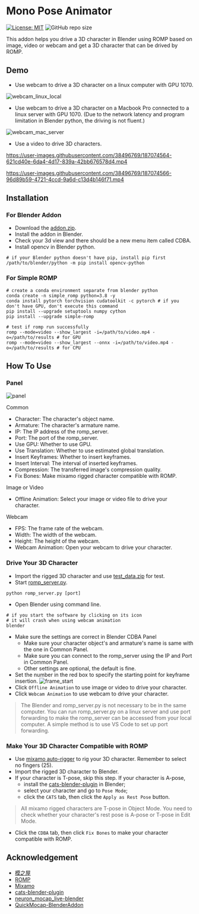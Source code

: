 # Mono Pose Animator

[![License: MIT](https://img.shields.io/badge/License-MIT-yellow.svg)](LICENSE)
![GitHub repo size](https://img.shields.io/github/repo-size/yanchxx/CDBA.svg)

This addon helps you drive a 3D character in Blender using ROMP based on image, video or webcam and get a 3D character that can be drived by ROMP.

## Demo

- Use webcam to drive a 3D character on a linux computer with GPU 1070.

![webcam_linux_local](https://i.imgur.com/BGKjDkr.gif)

- Use webcam to drive a 3D character on a Macbook Pro connected to a linux server with GPU 1070. (Due to the network latency and program limitation in Blender python, the driving is not fluent.)

![webcam_mac_server](https://i.imgur.com/f8ZykuP.gif)  

- Use a video to drive 3D characters.

<https://user-images.githubusercontent.com/38496769/187074564-621cd40e-6da4-4d17-839a-42bb676578d4.mp4>

<https://user-images.githubusercontent.com/38496769/187074566-96d89b59-4721-4ccd-9a6d-c13d4b146f71.mp4>

## Installation

### For Blender Addon

- Download the [addon.zip](https://github.com/yanchxx/CDBA/releases/download/v1.0/addon.zip).
- Install the addon in Blender.
- Check your 3d view and there should be a new menu item called CDBA.
- Install opencv in Blender python.

```Shell
# if your Blender python doesn't have pip, install pip first
/path/to/blender/python -m pip install opencv-python
```

### For Simple ROMP

```Shell
# create a conda environment separate from blender python
conda create -n simple_romp python=3.8 -y
conda install pytorch torchvision cudatoolkit -c pytorch # if you don't have GPU, don't execute this command
pip install --upgrade setuptools numpy cython
pip install --upgrade simple-romp

# test if romp run successfully
romp --mode=video --show_largest -i=/path/to/video.mp4 -o=/path/to/results # for GPU
romp --mode=video --show_largest --onnx -i=/path/to/video.mp4 -o=/path/to/results # for CPU
```

## How To Use

### Panel

![panel](https://i.imgur.com/LQGtecn.png)

Common

- Character: The character's object name.
- Armature: The character's armature name.
- IP: The IP address of the romp_server.
- Port: The port of the romp_server.
- Use GPU: Whether to use GPU.
- Use Translation: Whether to use estimated global translation.
- Insert Keyframes: Whether to insert keyframes.
- Insert Interval: The interval of inserted keyframes.
- Compression: The transferred image's compression quality.
- Fix Bones: Make mixamo rigged character compatible with ROMP.

Image or Video

- Offline Animation: Select your image or video file to drive your character.

Webcam

- FPS: The frame rate of the webcam.
- Width: The width of the webcam.
- Height: The height of the webcam.
- Webcam Animation: Open your webcam to drive your character.

### Drive Your 3D Character

- Import the rigged 3D character and use [test_data.zip](https://github.com/yanchxx/CDBA/releases/download/v1.0/test_data.zip) for test.
- Start [romp_server.py](romp_server.py).

```Shell
python romp_server.py [port]
```

- Open Blender using command line.

```Shell
# if you start the software by clicking on its icon
# it will crash when using webcam animation
blender 
```

- Make sure the settings are correct in Blender CDBA Panel
  - Make sure your character object's and armature's name is same with the one in Common Panel.
  - Make sure you can connect to the romp_server using the IP and Port in Common Panel.
  - Other settings are optional, the default is fine.
- Set the number in the red box to specify the starting point for keyframe insertion.
![frame_start](https://i.imgur.com/s5fd1U3.png)
- Click `Offline Animation` to use image or video to drive your character.
- Click `Webcam Animation` to use webcam to drive your character.

> The Blender and romp_server.py is not necessary to be in the same computer. You can run romp_server.py on a linux server and use port forwarding to make the romp_server can be accessed from your local computer. A simple method is to use VS Code to set up port forwarding.

### Make Your 3D Character Compatible with ROMP

- Use [mixamo auto-rigger](https://www.mixamo.com/#/) to rig your 3D character. Remember to select no fingers (25).
- Import the rigged 3D character to Blender.
- If your character is T-pose, skip this step. If your character is A-pose,
  - install the [cats-blender-plugin](https://github.com/absolute-quantum/cats-blender-plugin) in Blender;
  - select your character and go to `Pose Mode`;
  - click the `CATS` tab, then click the `Apply as Rest Pose` button.

> All mixamo rigged characters are T-pose in Object Mode. You need to check whether your character's rest pose is A-pose or T-pose in Edit Mode.

- Click the `CDBA` tab, then click `Fix Bones` to make your character compatible with ROMP.

## Acknowledgement

- [模之屋](https://www.aplaybox.com/u/680828836)
- [ROMP](https://github.com/Arthur151/ROMP)
- [Mixamo](https://www.mixamo.com/#/)
- [cats-blender-plugin](https://github.com/absolute-quantum/cats-blender-plugin)
- [neuron_mocap_live-blender](https://github.com/pnmocap/neuron_mocap_live-blender)
- [QuickMocap-BlenderAddon](https://github.com/vltmedia/QuickMocap-BlenderAddon)

